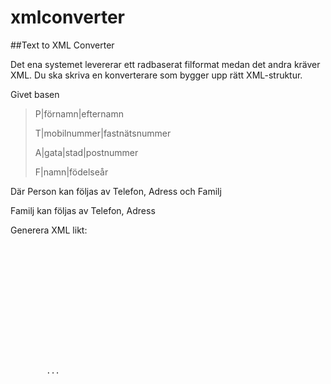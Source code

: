 # xmlconverter

##Text to XML Converter

Det ena systemet levererar ett radbaserat filformat medan det andra kräver XML. Du ska skriva en konverterare som bygger upp rätt XML-struktur.

Givet basen

> P|förnamn|efternamn
>
> T|mobilnummer|fastnätsnummer
>
> A|gata|stad|postnummer
>
> F|namn|födelseår

Där Person kan följas av Telefon, Adress och Familj<br>

Familj kan följas av Telefon, Adress

Generera XML likt:<br>

<code>
    <people>
        <person>
            <firstname></firstname>
            <lastname></lastname>
            <address>
            </address>
            <phone>
            </phone>
            <family>
            </family>
        </person>
        <person>...</person>
    </people>
</code>
